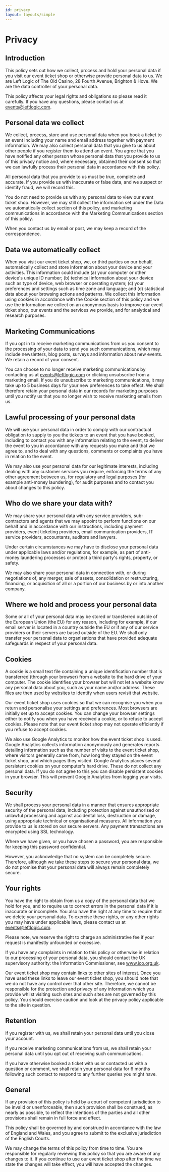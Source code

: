 ```yaml
---
id: privacy
layout: layouts/simple
---
```


# Privacy

## Introduction

This policy sets out how we collect, process and hold your personal data if you visit our event ticket shop or otherwise provide personal data to us. We are Left Logic of The Old Casino, 28 Fourth Avenue, Brighton & Hove. We are the data controller of your personal data.

This policy affects your legal rights and obligations so please read it carefully. If you have any questions, please contact us at events@leftlogic.com.

## Personal data we collect

We collect, process, store and use personal data when you book a ticket to an event including your name and email address together with payment information. We may also collect personal data that you give to us about other people if you register them to attend an event. You agree that you have notified any other person whose personal data that you provide to us of this privacy notice and, where necessary, obtained their consent so that we can lawfully process their personal data in accordance with this policy.

All personal data that you provide to us must be true, complete and accurate. If you provide us with inaccurate or false data, and we suspect or identify fraud, we will record this.

You do not need to provide us with any personal data to view our event ticket shop. However, we may still collect the information set under the Data we automatically collect section of this policy, and marketing communications in accordance with the Marketing Communications section of this policy.

When you contact us by email or post, we may keep a record of the correspondence.

## Data we automatically collect

When you visit our event ticket shop, we, or third parties on our behalf, automatically collect and store information about your device and your activities. This information could include (a) your computer or other device's unique ID number; (b) technical information about your device such as type of device, web browser or operating system; (c) your preferences and settings such as time zone and language; and (d) statistical data about your browsing actions and patterns. We collect this information using cookies in accordance with the Cookie section of this policy and we use the information we collect on an anonymous basis to improve our event ticket shop, our events and the services we provide, and for analytical and research purposes.

## Marketing Communications

If you opt in to receive marketing communications from us you consent to the processing of your data to send you such communications, which may include newsletters, blog posts, surveys and information about new events. We retain a record of your consent.

You can choose to no longer receive marketing communications by contacting us at events@leftlogic.com or clicking unsubscribe from a marketing email. If you do unsubscribe to marketing communications, it may take up to 5 business days for your new preferences to take effect. We shall therefore retain your personal data in our records for marketing purposes until you notify us that you no longer wish to receive marketing emails from us.

## Lawful processing of your personal data

We will use your personal data in order to comply with our contractual obligation to supply to you the tickets to an event that you have booked, including to contact you with any information relating to the event, to deliver the event to you in accordance with any requests you make and that we agree to, and to deal with any questions, comments or complaints you have in relation to the event.

We may also use your personal data for our legitimate interests, including dealing with any customer services you require, enforcing the terms of any other agreement between us, for regulatory and legal purposes (for example anti-money laundering), for audit purposes and to contact you about changes to this policy.

## Who do we share your data with?

We may share your personal data with any service providers, sub-contractors and agents that we may appoint to perform functions on our behalf and in accordance with our instructions, including payment providers, event ticketing providers, email communication providers, IT service providers, accountants, auditors and lawyers.

Under certain circumstances we may have to disclose your personal data under applicable laws and/or regulations, for example, as part of anti-money laundering processes or protect a third party's rights, property, or safety.

We may also share your personal data in connection with, or during negotiations of, any merger, sale of assets, consolidation or restructuring, financing, or acquisition of all or a portion of our business by or into another company.

## Where we hold and process your personal data

Some or all of your personal data may be stored or transferred outside of the European Union (the EU) for any reason, including for example, if our email server is located in a country outside the EU or if any of our service providers or their servers are based outside of the EU. We shall only transfer your personal data to organisations that have provided adequate safeguards in respect of your personal data.

## Cookies

A cookie is a small text file containing a unique identification number that is transferred (through your browser) from a website to the hard drive of your computer. The cookie identifies your browser but will not let a website know any personal data about you, such as your name and/or address. These files are then used by websites to identify when users revisit that website.

Our event ticket shop uses cookies so that we can recognise you when you return and personalise your settings and preferences. Most browsers are initially set up to accept cookies. You can change your browser settings either to notify you when you have received a cookie, or to refuse to accept cookies. Please note that our event ticket shop may not operate efficiently if you refuse to accept cookies.

We also use Google Analytics to monitor how the event ticket shop is used. Google Analytics collects information anonymously and generates reports detailing information such as the number of visits to the event ticket shop, where visitors generally came from, how long they stayed on the event ticket shop, and which pages they visited. Google Analytics places several persistent cookies on your computer's hard drive. These do not collect any personal data. If you do not agree to this you can disable persistent cookies in your browser. This will prevent Google Analytics from logging your visits.

## Security

We shall process your personal data in a manner that ensures appropriate security of the personal data, including protection against unauthorised or unlawful processing and against accidental loss, destruction or damage, using appropriate technical or organisational measures. All information you provide to us is stored on our secure servers. Any payment transactions are encrypted using SSL technology.

Where we have given, or you have chosen a password, you are responsible for keeping this password confidential.

However, you acknowledge that no system can be completely secure. Therefore, although we take these steps to secure your personal data, we do not promise that your personal data will always remain completely secure.

## Your rights

You have the right to obtain from us a copy of the personal data that we hold for you, and to require us to correct errors in the personal data if it is inaccurate or incomplete. You also have the right at any time to require that we delete your personal data. To exercise these rights, or any other rights you may have under applicable laws, please contact us at events@leftlogic.com.

Please note, we reserve the right to charge an administrative fee if your request is manifestly unfounded or excessive.

If you have any complaints in relation to this policy or otherwise in relation to our processing of your personal data, you should contact the UK supervisory authority: the Information Commissioner, see www.ico.org.uk.

Our event ticket shop may contain links to other sites of interest. Once you have used these links to leave our event ticket shop, you should note that we do not have any control over that other site. Therefore, we cannot be responsible for the protection and privacy of any information which you provide whilst visiting such sites and such sites are not governed by this policy. You should exercise caution and look at the privacy policy applicable to the site in question.

## Retention

If you register with us, we shall retain your personal data until you close your account.

If you receive marketing communications from us, we shall retain your personal data until you opt out of receiving such communications.

If you have otherwise booked a ticket with us or contacted us with a question or comment, we shall retain your personal data for 6 months following such contact to respond to any further queries you might have.

## General

If any provision of this policy is held by a court of competent jurisdiction to be invalid or unenforceable, then such provision shall be construed, as nearly as possible, to reflect the intentions of the parties and all other provisions shall remain in full force and effect.

This policy shall be governed by and construed in accordance with the law of England and Wales, and you agree to submit to the exclusive jurisdiction of the English Courts.

We may change the terms of this policy from time to time. You are responsible for regularly reviewing this policy so that you are aware of any changes to it. If you continue to use our event ticket shop after the time we state the changes will take effect, you will have accepted the changes.
